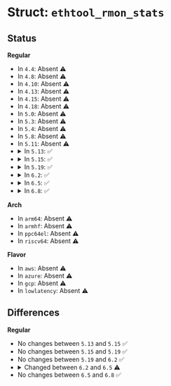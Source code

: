 # Struct: <code>ethtool_rmon_stats</code>

## Status
<b>Regular</b>
<ul>
<li>
In <code>4.4</code>: Absent ⚠️
</li>
<li>
In <code>4.8</code>: Absent ⚠️
</li>
<li>
In <code>4.10</code>: Absent ⚠️
</li>
<li>
In <code>4.13</code>: Absent ⚠️
</li>
<li>
In <code>4.15</code>: Absent ⚠️
</li>
<li>
In <code>4.18</code>: Absent ⚠️
</li>
<li>
In <code>5.0</code>: Absent ⚠️
</li>
<li>
In <code>5.3</code>: Absent ⚠️
</li>
<li>
In <code>5.4</code>: Absent ⚠️
</li>
<li>
In <code>5.8</code>: Absent ⚠️
</li>
<li>
In <code>5.11</code>: Absent ⚠️
</li>
<li>
<details>
<summary>In <code>5.13</code>: ✅</summary>

```c
struct ethtool_rmon_stats {
    u64 undersize_pkts;
    u64 oversize_pkts;
    u64 fragments;
    u64 jabbers;
    u64 hist[10];
    u64 hist_tx[10];
};
```
</details>
</li>
<li>
<details>
<summary>In <code>5.15</code>: ✅</summary>

```c
struct ethtool_rmon_stats {
    u64 undersize_pkts;
    u64 oversize_pkts;
    u64 fragments;
    u64 jabbers;
    u64 hist[10];
    u64 hist_tx[10];
};
```
</details>
</li>
<li>
<details>
<summary>In <code>5.19</code>: ✅</summary>

```c
struct ethtool_rmon_stats {
    u64 undersize_pkts;
    u64 oversize_pkts;
    u64 fragments;
    u64 jabbers;
    u64 hist[10];
    u64 hist_tx[10];
};
```
</details>
</li>
<li>
<details>
<summary>In <code>6.2</code>: ✅</summary>

```c
struct ethtool_rmon_stats {
    u64 undersize_pkts;
    u64 oversize_pkts;
    u64 fragments;
    u64 jabbers;
    u64 hist[10];
    u64 hist_tx[10];
};
```
</details>
</li>
<li>
<details>
<summary>In <code>6.5</code>: ✅</summary>

```c
struct ethtool_rmon_stats {
    enum ethtool_mac_stats_src src;
    u64 undersize_pkts;
    u64 oversize_pkts;
    u64 fragments;
    u64 jabbers;
    u64 hist[10];
    u64 hist_tx[10];
    struct (anon) stats;
};
```
</details>
</li>
<li>
<details>
<summary>In <code>6.8</code>: ✅</summary>

```c
struct ethtool_rmon_stats {
    enum ethtool_mac_stats_src src;
    u64 undersize_pkts;
    u64 oversize_pkts;
    u64 fragments;
    u64 jabbers;
    u64 hist[10];
    u64 hist_tx[10];
    struct (anon) stats;
};
```
</details>
</li>
</ul>
<b>Arch</b>
<ul>
<li>
In <code>arm64</code>: Absent ⚠️
</li>
<li>
In <code>armhf</code>: Absent ⚠️
</li>
<li>
In <code>ppc64el</code>: Absent ⚠️
</li>
<li>
In <code>riscv64</code>: Absent ⚠️
</li>
</ul>
<b>Flavor</b>
<ul>
<li>
In <code>aws</code>: Absent ⚠️
</li>
<li>
In <code>azure</code>: Absent ⚠️
</li>
<li>
In <code>gcp</code>: Absent ⚠️
</li>
<li>
In <code>lowlatency</code>: Absent ⚠️
</li>
</ul>

## Differences
<b>Regular</b>
<ul>
<li>
No changes between <code>5.13</code> and <code>5.15</code> ✅
</li>
<li>
No changes between <code>5.15</code> and <code>5.19</code> ✅
</li>
<li>
No changes between <code>5.19</code> and <code>6.2</code> ✅
</li>
<li>
<details>
<summary>Changed between <code>6.2</code> and <code>6.5</code> ⚠️</summary>
<ul>
<li>
<b>Field added. </b>
<code>enum ethtool_mac_stats_src src</code>
</li>
<li>
<b>Field added. </b>
<code>struct (anon) stats</code>
</li>
</ul>
</details>
</li>
<li>
No changes between <code>6.5</code> and <code>6.8</code> ✅
</li>
</ul>
